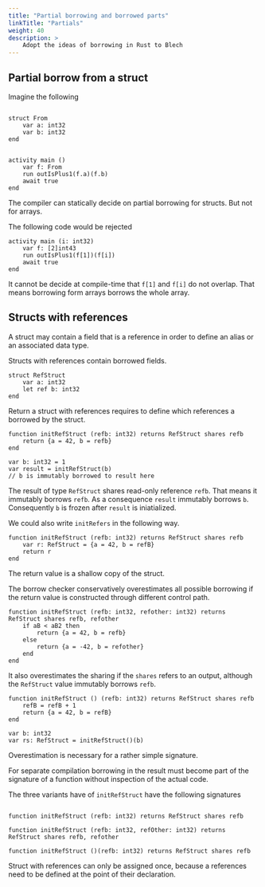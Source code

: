 ```yaml
---
title: "Partial borrowing and borrowed parts"
linkTitle: "Partials"
weight: 40
description: >
    Adopt the ideas of borrowing in Rust to Blech
---
```



## Partial borrow from a struct

Imagine the following

```blech

struct From 
    var a: int32
    var b: int32
end


activity main ()
    var f: From
    run outIsPlus1(f.a)(f.b)
    await true
end
```

The compiler can statically decide on partial borrowing for structs.
But not for arrays.

The following code would be rejected
```blech
activity main (i: int32)
    var f: [2]int43
    run outIsPlus1(f[1])(f[i])
    await true
end
```

It cannot be decide at compile-time that `f[1]` and `f[i]` do not overlap.
That means borrowing form arrays borrows the whole array.


## Structs with references 

A struct may contain a field that is a reference in order to define an alias or an associated data type.

Structs with references contain borrowed fields.

```blech
struct RefStruct
    var a: int32
    let ref b: int32
end
```

Return a struct with references requires to define which references a borrowed by the struct.

```blech
function initRefStruct (refb: int32) returns RefStruct shares refb
    return {a = 42, b = refb}
end

var b: int32 = 1
var result = initRefStruct(b)
// b is immutably borrowed to result here
```

The result of type `RefStruct` shares read-only reference `refb`. That means it immutably borrows `refb`.
As a consequence `result` immutably borrows `b`.
Consequently `b` is frozen after `result` is iniatialized.

We could also write `initRefers` in the following way.

```blech
function initRefStruct (refb: int32) returns RefStruct shares refb
    var r: RefStruct = {a = 42, b = refB}
    return r
end
```
The return value is a shallow copy of the struct.


The borrow checker conservatively overestimates all possible borrowing if the return value is constructed through different control path.

```blech
function initRefStruct (refb: int32, refother: int32) returns RefStruct shares refb, refother
    if aB < aB2 then
        return {a = 42, b = refb}
    else
        return {a = -42, b = refother}
    end
end
```

It also overestimates the sharing if the `shares` refers to an output, although the `RefStruct` value immutably borrows `refb`.
```blech
function initRefStruct () (refb: int32) returns RefStruct shares refb
    refB = refB + 1
    return {a = 42, b = refB}
end

var b: int32
var rs: RefStruct = initRefStruct()(b)
```

Overestimation is necessary for a rather simple signature.


For separate compilation borrowing in the result must become part of the signature of a function without inspection of the actual code.

The three variants have of `initRefStruct` have the following signatures

```blech

function initRefStruct (refb: int32) returns RefStruct shares refb

function initRefStruct (refb: int32, refOther: int32) returns RefStruct shares refb, refother

function initRefStruct ()(refb: int32) returns RefStruct shares refb

```

Struct with references can only be assigned once, because a references need to be defined at the point of their declaration.

